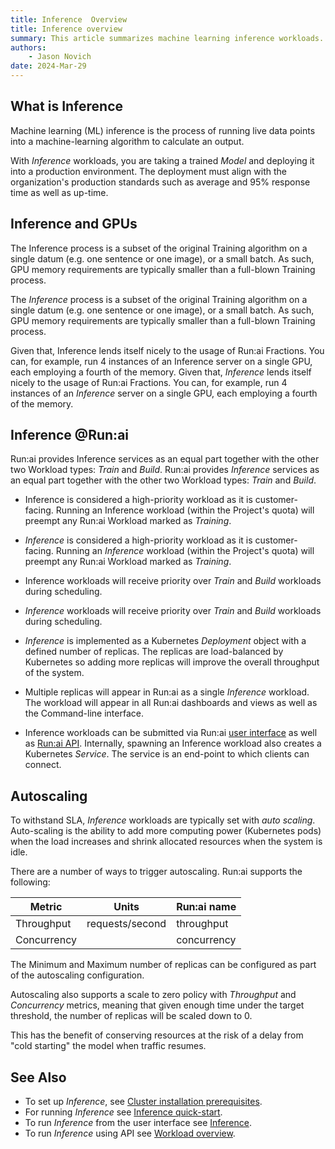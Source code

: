 ```yaml
---
title: Inference  Overview
title: Inference overview
summary: This article summarizes machine learning inference workloads.
authors:
    - Jason Novich
date: 2024-Mar-29
---
```


## What is Inference

Machine learning (ML) inference is the process of running live data points into a machine-learning algorithm to calculate an output.

With *Inference* workloads, you are taking a trained *Model* and deploying it into a production environment. The deployment must align with the organization's production standards such as average and 95% response time as well as up-time.

## Inference and GPUs

The Inference process is a subset of the original Training algorithm on a single datum (e.g. one sentence or one image), or a small batch. As such, GPU memory requirements are typically smaller than a full-blown Training process.

The *Inference* process is a subset of the original Training algorithm on a single datum (e.g. one sentence or one image), or a small batch. As such, GPU memory requirements are typically smaller than a full-blown Training process.

Given that, Inference lends itself nicely to the usage of Run:ai Fractions. You can, for example, run 4 instances of an Inference server on a single GPU, each employing a fourth of the memory.
Given that, *Inference* lends itself nicely to the usage of Run:ai Fractions. You can, for example, run 4 instances of an *Inference* server on a single GPU, each employing a fourth of the memory.

## Inference @Run:ai

Run:ai provides Inference services as an equal part together with the other two Workload types: *Train* and *Build*.
Run:ai provides *Inference* services as an equal part together with the other two Workload types: *Train* and *Build*.

* Inference is considered a high-priority workload as it is customer-facing. Running an Inference workload (within the Project's quota) will preempt any Run:ai Workload marked as *Training*.
* *Inference* is considered a high-priority workload as it is customer-facing. Running an *Inference* workload (within the Project's quota) will preempt any Run:ai Workload marked as *Training*.

* Inference workloads will receive priority over *Train* and *Build* workloads during scheduling.
* *Inference* workloads will receive priority over *Train* and *Build* workloads during scheduling.

* *Inference* is implemented as a Kubernetes *Deployment* object with a defined number of replicas. The replicas are load-balanced by Kubernetes so adding more replicas will improve the overall throughput of the system.

* Multiple replicas will appear in Run:ai as a single *Inference* workload. The workload will appear in all Run:ai dashboards and views as well as the Command-line interface.

* Inference workloads can be submitted via Run:ai [user interface](../workloads/submitting-workloads.md) as well as [Run:ai API](../../developer/cluster-api/workload-overview-dev.md). Internally, spawning an Inference workload also creates a Kubernetes *Service*. The service is an end-point to which clients can connect.

## Autoscaling

To withstand SLA, *Inference* workloads are typically set with *auto scaling*. Auto-scaling is the ability to add more computing power (Kubernetes pods) when the load increases and shrink allocated resources when the system is idle.

There are a number of ways to trigger autoscaling. Run:ai supports the following:

| Metric          | Units        |   Run:ai name   |
|-----------------|--------------|-----------------|
| Throughput      | requests/second | throughput |
| Concurrency     |              |    concurrency  |

The Minimum and Maximum number of replicas can be configured as part of the autoscaling configuration.

Autoscaling also supports a scale to zero policy with *Throughput* and *Concurrency* metrics, meaning that given enough time under the target threshold, the number of replicas will be scaled down to 0.

This has the benefit of conserving resources at the risk of a delay from "cold starting" the model when traffic resumes.

## See Also

* To set up *Inference*, see [Cluster installation prerequisites](../runai-setup/cluster-setup/cluster-prerequisites.md#inference).
* For running *Inference* see [Inference quick-start](../../Researcher/Walkthroughs/quickstart-inference.md).
* To run *Inference* from the user interface see [Inference](../workloads/submitting-workloads.md).
* To run *Inference* using API see [Workload overview](../../developer/cluster-api/workload-overview-dev.md).

